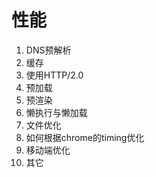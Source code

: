 # 性能

1. DNS预解析
2. 缓存
3. 使用HTTP/2.0
4. 预加载
5. 预渲染
6. 懒执行与懒加载
7. 文件优化
8. 如何根据chrome的timing优化
9. 移动端优化
10. 其它